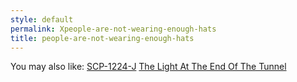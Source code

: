 ```yaml
---
style: default
permalink: Xpeople-are-not-wearing-enough-hats
title: people-are-not-wearing-enough-hats
---
```

You may also like:
[SCP-1224-J](http://scp-wiki.net/scp-1224-j)
[The Light At The End Of The Tunnel](http://scp-wiki.net/gdp2-the-light-at-the-end-of-the-tunnel)